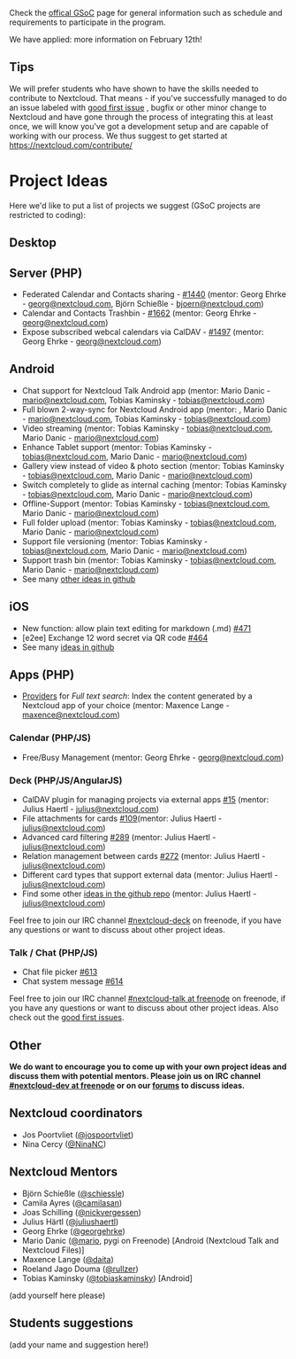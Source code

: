 Check the [offical GSoC](https://summerofcode.withgoogle.com/) page for general information such as schedule and requirements to participate in the program.

We have applied: more information on February 12th!

## Tips
We will prefer students who have shown to have the skills needed to contribute to Nextcloud. That means - if you've successfully managed to do an issue labeled with [good first issue](https://github.com/nextcloud/server/issues?q=is%3Aopen+is%3Aissue+label%3A%22good+first+issue%22) , bugfix or other minor change to Nextcloud and have gone through the process of integrating this at least once, we will know you've got a development setup and are capable of working with our process. We thus suggest to get started at https://nextcloud.com/contribute/

# Project Ideas
Here we'd like to put a list of projects we suggest (GSoC projects are restricted to coding): 

## Desktop


## Server (PHP)
* Federated Calendar and Contacts sharing - [#1440](https://github.com/nextcloud/server/issues/1440) (mentor: Georg Ehrke - georg@nextcloud.com, Björn Schießle - bjoern@nextcloud.com)
* Calendar and Contacts Trashbin - [#1662](https://github.com/nextcloud/server/issues/1662) (mentor: Georg Ehrke - georg@nextcloud.com)
* Expose subscribed webcal calendars via CalDAV - [#1497](https://github.com/nextcloud/server/issues/1497) (mentor: Georg Ehrke - georg@nextcloud.com)

## Android
* Chat support for Nextcloud Talk Android app (mentor: Mario Danic - mario@nextcloud.com, Tobias Kaminsky - tobias@nextcloud.com)
* Full blown 2-way-sync for Nextcloud Android app (mentor: , Mario Danic - mario@nextcloud.com, Tobias Kaminsky - tobias@nextcloud.com)
* Video streaming (mentor: Tobias Kaminsky - tobias@nextcloud.com, Mario Danic - mario@nextcloud.com)
* Enhance Tablet support (mentor: Tobias Kaminsky - tobias@nextcloud.com, Mario Danic - mario@nextcloud.com)
* Gallery view instead of video & photo section (mentor: Tobias Kaminsky - tobias@nextcloud.com, Mario Danic - mario@nextcloud.com)
* Switch completely to glide as internal caching (mentor: Tobias Kaminsky - tobias@nextcloud.com, Mario Danic - mario@nextcloud.com)
* Offline-Support (mentor: Tobias Kaminsky - tobias@nextcloud.com, Mario Danic - mario@nextcloud.com)
* Full folder upload (mentor: Tobias Kaminsky - tobias@nextcloud.com, Mario Danic - mario@nextcloud.com)
* Support file versioning (mentor: Tobias Kaminsky - tobias@nextcloud.com, Mario Danic - mario@nextcloud.com)
* Support trash bin (mentor: Tobias Kaminsky - tobias@nextcloud.com, Mario Danic - mario@nextcloud.com)
* See many [other ideas in github](https://github.com/nextcloud/android/issues?q=is%3Aopen+is%3Aissue+label%3Aenhancement)

## iOS
* New function: allow plain text editing for markdown (.md) [#471](https://github.com/nextcloud/ios/issues/471)
* [e2ee] Exchange 12 word secret via QR code [#464](https://github.com/nextcloud/ios/issues/464)
* See many [ideas in github](https://github.com/nextcloud/ios/issues?q=is%3Aopen+is%3Aissue+label%3Aenhancement)

## Apps (PHP)

* [Providers](https://github.com/nextcloud/fulltextsearch/wiki/Create-a-content-provider) for _Full text search_: Index the content generated by a Nextcloud app of your choice (mentor: Maxence Lange - maxence@nextcloud.com)

### Calendar (PHP/JS)
* Free/Busy Management (mentor: Georg Ehrke - georg@nextcloud.com)

### Deck (PHP/JS/AngularJS)
* CalDAV plugin for managing projects via external apps [#15](https://github.com/nextcloud/deck/issues/15) (mentor: Julius Haertl - julius@nextcloud.com)
* File attachments for cards [#109](https://github.com/nextcloud/deck/issues/109)(mentor: Julius Haertl - julius@nextcloud.com)
* Advanced card filtering [#289](https://github.com/nextcloud/deck/issues/289) (mentor: Julius Haertl - julius@nextcloud.com)
* Relation management between cards [#272](https://github.com/nextcloud/deck/issues/272) (mentor: Julius Haertl - julius@nextcloud.com)
* Different card types that support external data (mentor: Julius Haertl - julius@nextcloud.com)
* Find some other [ideas in the github repo](https://github.com/nextcloud/deck/issues?q=is%3Aopen+is%3Aissue+label%3Aenhancement) (mentor: Julius Haertl - julius@nextcloud.com)

Feel free to join our IRC channel [#nextcloud-deck](https://riot.im/app/#/room/#freenode_#nextcloud-deck:matrix.org) on freenode, if you have any questions or want to discuss about other project ideas.

### Talk / Chat (PHP/JS)
* Chat file picker [#613](https://github.com/nextcloud/spreed/issues/613)
* Chat system message [#614](https://github.com/nextcloud/spreed/issues/614)

Feel free to join our IRC channel [#nextcloud-talk at freenode](https://riot.im/app/#/room/#freenode_#nextcloud-talk:matrix.org) on freenode, if you have any questions or want to discuss about other project ideas. Also check out the [good first issues](https://github.com/nextcloud/spreed/issues?q=is%3Aissue+is%3Aopen+label%3A%22good+first+issue%22).

## Other


**__We do want to encourage you to come up with your own project ideas and discuss them with potential mentors. Please join us on IRC channel [#nextcloud-dev at freenode](https://riot.im/app/#/room/#freenode_#nextcloud-dev:matrix.org) or on our [forums](https://help.nextcloud.com/c/dev/gsoc) to discuss ideas.__**

## Nextcloud coordinators

* Jos Poortvliet ([@jospoortvliet](https://github.com/jospoortvliet))
* Nina Cercy ([@NinaNC](https://github.com/ninanc))

## Nextcloud Mentors
* Björn Schießle ([@schiessle](https://github.com/schiessle))
* Camila Ayres ([@camilasan](https://github.com/camilasan))
* Joas Schilling ([@nickvergessen](https://github.com/nickvergessen))
* Julius Härtl ([@juliushaertl](https://github.com/juliushaertl))
* Georg Ehrke ([@georgehrke](https://github.com/georgehrke))
* Mario Danic ([@mario](https://github.com/mario), pygi on Freenode) [Android (Nextcloud Talk and Nextcloud Files)]
* Maxence Lange ([@daita](https://github.com/daita))
* Roeland Jago Douma ([@rullzer](https://github.com/rullzer))
* Tobias Kaminsky ([@tobiaskaminsky](https://github.com/tobiaskaminsky)) [Android]

(add yourself here please)

## Students suggestions

(add your name and suggestion here!)